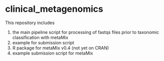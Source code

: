 # clinical_metagenomics

This repository includes 
1. the main pipeline script for processing of fastqs files prior to taxonomic classification with metaMix
2. example for submission script
3. R package for metaMix v0.4 (not yet on CRAN)
4. example submission script for metaMix